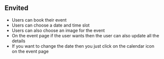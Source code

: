 ## Envited
- Users can book their event
- Users can choose a date and time slot
- Users can also choose an image for the event
- On the event page if the user wants then the user can also update all the details 
- If you want to change the date then you just click on the calendar icon on the event page
